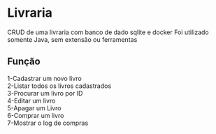 
# Livraria
CRUD de uma livraria com banco de dado sqlite e docker
Foi utilizado somente Java, sem extensão ou ferramentas
## Função
1-Cadastrar um novo livro<br>
2-Listar todos os livros cadastrados<br>
3-Procurar um livro por ID<br>
4-Editar um livro<br>
5-Apagar um Livro<br>
6-Comprar um livro<br>
7-Mostrar o log de compras
